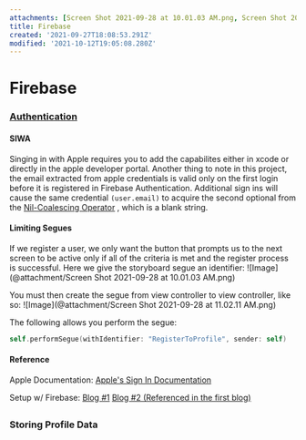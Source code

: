 ```yaml
---
attachments: [Screen Shot 2021-09-28 at 10.01.03 AM.png, Screen Shot 2021-09-28 at 11.02.11 AM.png]
title: Firebase
created: '2021-09-27T18:08:53.291Z'
modified: '2021-10-12T19:05:08.280Z'
---
```


# Firebase
### [Authentication](https://firebase.google.com/docs/auth/ios/start?authuser=0)

#### SIWA
Singing in with Apple requires you to add the capabilites either in xcode or directly in the apple developer portal. 
Another thing to note in this project, the email extracted from apple credentials is valid only on the first login before it is registered in Firebase Authentication. Additional sign ins will cause the same credential ```(user.email)``` to acquire the second optional from the [Nil-Coalescing Operator](@note/Nil-CoalescingOperator.md) , which is a blank string.

#### Limiting Segues
If we register a user, we only want the button that prompts us to the next screen to be active only if all of the criteria is met and the register process is successful. Here we give the storyboard segue an identifier:
 ![Image](@attachment/Screen Shot 2021-09-28 at 10.01.03 AM.png)

 You must then create the segue from view controller to view controller, like so: 
 ![Image](@attachment/Screen Shot 2021-09-28 at 11.02.11 AM.png)

The following allows you perform the segue:
```swift
self.performSegue(withIdentifier: "RegisterToProfile", sender: self)
```

#### Reference
Apple Documentation:
[Apple's Sign In Documentation](https://developer.apple.com/documentation/authenticationservices/implementing_user_authentication_with_sign_in_with_apple)

Setup w/ Firebase:
[Blog #1](https://swiftsenpai.com/development/sign-in-with-apple-firebase-auth/)
[Blog #2 (Referenced in the first blog)](https://fluffy.es/sign-in-with-apple-tutorial-ios/)


## 
### Storing Profile Data



